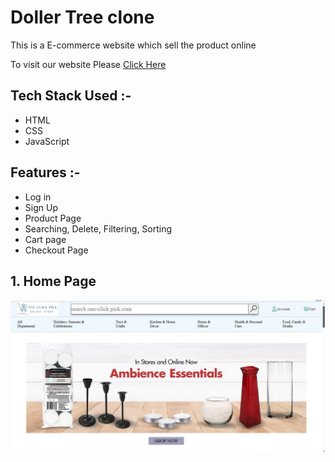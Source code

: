 
# Doller Tree clone

This is a E-commerce website which sell the product online  


To visit our website Please [Click Here](https://calm-rolypoly-eba6c1.netlify.app/)


## Tech Stack Used :-
* HTML
* CSS
* JavaScript


## Features :-

* Log in
* Sign Up
* Product Page
* Searching, Delete, Filtering, Sorting
* Cart page
* Checkout Page

## 1. Home Page
![Home page](./images/homepage.jpeg)

